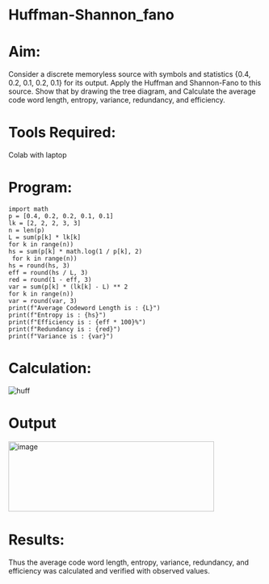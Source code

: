# Huffman-Shannon_fano
# Aim:
Consider a discrete memoryless source with symbols and statistics {0.4, 0.2, 0.1, 0.2, 0.1} for its output. 
Apply the Huffman and Shannon-Fano to this source. 
Show that by drawing the tree diagram, and 
Calculate the average code word length, entropy, variance, redundancy, and efficiency.
# Tools Required:
Colab with laptop
# Program:
```
import math
p = [0.4, 0.2, 0.2, 0.1, 0.1]
lk = [2, 2, 2, 3, 3]
n = len(p)
L = sum(p[k] * lk[k]
for k in range(n))
hs = sum(p[k] * math.log(1 / p[k], 2)
 for k in range(n))
hs = round(hs, 3)
eff = round(hs / L, 3)
red = round(1 - eff, 3)
var = sum(p[k] * (lk[k] - L) ** 2
for k in range(n))
var = round(var, 3)
print(f"Average Codeword Length is : {L}")
print(f"Entropy is : {hs}")
print(f"Efficiency is : {eff * 100}%")
print(f"Redundancy is : {red}")
print(f"Variance is : {var}")
```
# Calculation:
![huff](https://github.com/user-attachments/assets/5b077fe2-fc1d-41d6-b385-b0e626c10aca)

# Output
<img width="407" height="139" alt="image" src="https://github.com/user-attachments/assets/e7916f8a-9104-4f78-b42b-f551e8991519" />

# Results:
Thus the average code word length, entropy, variance, redundancy, and efficiency was calculated and verified with observed values.
